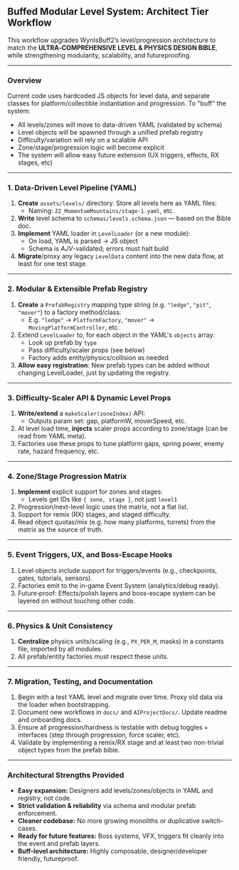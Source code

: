 ## Buffed Modular Level System: Architect Tier Workflow

This workflow upgrades WynIsBuff2’s level/progression architecture to match the **ULTRA‑COMPREHENSIVE LEVEL & PHYSICS DESIGN BIBLE**, while strengthening modularity, scalability, and futureproofing.

---

### Overview
Current code uses hardcoded JS objects for level data, and separate classes for platform/collectible instantiation and progression. To "buff" the system:
- All levels/zones will move to data-driven YAML (validated by schema)
- Level objects will be spawned through a unified prefab registry
- Difficulty/variation will rely on a scalable API
- Zone/stage/progression logic will become explicit
- The system will allow easy future extension (UX triggers, effects, RX stages, etc)

---

### 1. Data-Driven Level Pipeline (YAML)
1. **Create** `assets/levels/` directory. Store all levels here as YAML files:
    - Naming: `Z2_MomentumMountains/stage-1.yaml`, etc.
2. **Write** level schema to `schemas/levels.schema.json` — based on the Bible doc.
3. **Implement** YAML loader in `LevelLoader` (or a new module):
    - On load, YAML is parsed → JS object
    - Schema is _AJV_-validated; errors must halt build
4. **Migrate**/proxy any legacy `LevelData` content into the new data flow, at least for one test stage.

---

### 2. Modular & Extensible Prefab Registry
1. **Create** a `PrefabRegistry` mapping type string (e.g. `"ledge"`, `"pit"`, `"mover"`) to a factory method/class.
    - E.g. `"ledge"` → `PlatformFactory`, `"mover"` → `MovingPlatformController`, etc.
2. Extend `LevelLoader` to, for each object in the YAML's `objects` array:
    - Look up prefab by `type`
    - Pass difficulty/scaler props (see below)
    - Factory adds entity/physics/collision as needed
3. **Allow easy registration**: New prefab types can be added without changing LevelLoader, just by updating the registry.

---

### 3. Difficulty-Scaler API & Dynamic Level Props
1. **Write/extend** a `makeScaler(zoneIndex)` API:
    - Outputs param set: gap, platformW, moverSpeed, etc.
2. At level load time, **injects** scaler props according to zone/stage (can be read from YAML meta).
3. Factories use these props to tune platform gaps, spring power, enemy rate, hazard frequency, etc.

---

### 4. Zone/Stage Progression Matrix
1. **Implement** explicit support for zones and stages:
    - Levels get IDs like `{ zone, stage }`, not just `level1`
2. Progression/next-level logic uses the matrix, not a flat list.
3. Support for remix (RX) stages, and staged difficulty.
4. Read object quotas/mix (e.g. how many platforms, turrets) from the matrix as the source of truth.

---

### 5. Event Triggers, UX, and Boss-Escape Hooks
1. Level objects include support for triggers/events (e.g., checkpoints, gates, tutorials, sensors).
2. Factories emit to the in-game Event System (analytics/debug ready).
3. Future‑proof: Effects/polish layers and boss-escape system can be layered on without touching other code.

---

### 6. Physics & Unit Consistency
1. **Centralize** physics units/scaling (e.g., `PX_PER_M`, masks) in a constants file, imported by all modules.
2. All prefab/entity factories must respect these units.

---

### 7. Migration, Testing, and Documentation
1. Begin with a test YAML level and migrate over time. Proxy old data via the loader when bootstrapping.
2. Document new workflows in `docs/` and `AIProjectDocs/`. Update readme and onboarding docs.
3. Ensure all progression/hardness is testable with debug toggles + interfaces (step through progression, force scaler, etc).
4. Validate by implementing a remix/RX stage and at least two non-trivial object types from the prefab bible.

---

### Architectural Strengths Provided
- **Easy expansion:** Designers add levels/zones/objects in YAML and registry, not code.
- **Strict validation & reliability** via schema and modular prefab enforcement.
- **Cleaner codebase:** No more growing monoliths or duplicative switch-cases.
- **Ready for future features:** Boss systems, VFX, triggers fit cleanly into the event and prefab layers.
- **Buff-level architecture:** Highly composable, designer/developer friendly, futureproof.
